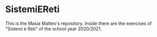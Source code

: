 # SistemiEReti

This is the Masia Matteo's repository. Inside there are the exercises of "Sistemi e Reti" of the school year 2020/2021.
